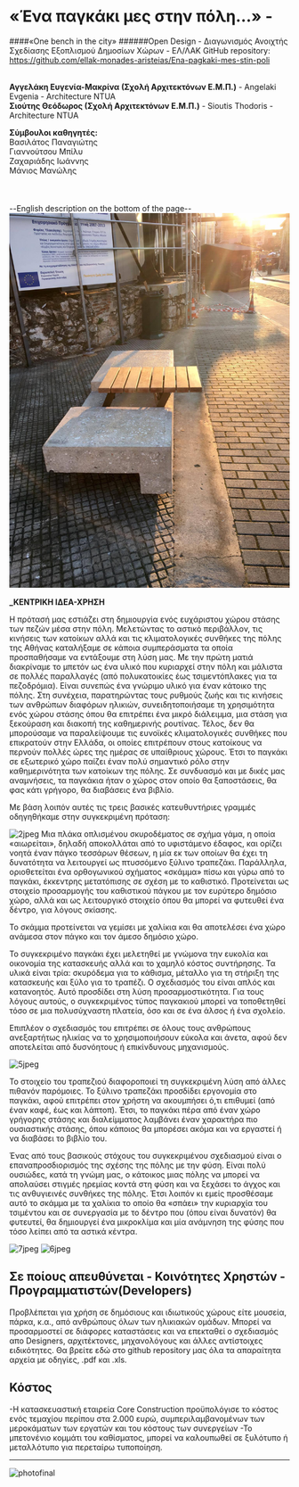 # «Ένα παγκάκι μες στην πόλη…» - <br>
####«One bench in the city»
######Open Design - Διαγωνισμός Ανοιχτής Σχεδίασης Εξοπλισμού Δημοσίων Χώρων - ΕΛ/ΛΑΚ
GitHub repository: https://github.com/ellak-monades-aristeias/Ena-pagkaki-mes-stin-poli
 <br> 
 <br> 


**Αγγελάκη Ευγενία-Μακρίνα  (Σχολή Αρχιτεκτόνων Ε.Μ.Π.)** - Angelaki Evgenia - Architecture NTUA
 <br>
**Σιούτης Θεόδωρος  (Σχολή Αρχιτεκτόνων Ε.Μ.Π.)** - Sioutis Thodoris - Architecture NTUA
 <br> 
 
**Σύμβουλοι καθηγητές:**  <br>
Βασιλάτος Παναγιώτης  <br>
Γιαννούτσου Μπίλυ <br>
Ζαχαριάδης Ιωάννης <br>
Μάνιος Μανώλης <br>
 <br> <br> <br>
 --English description on the bottom of the page-- <br>
 ![photo-pagkaki](https://github.com/ellak-monades-aristeias/Ena-pagkaki-mes-stin-poli/blob/master/12698875_10208758864869377_802075417_o.jpg?raw=true)

<b> _ΚΕΝΤΡΙΚΗ ΙΔΕΑ-ΧΡΗΣΗ </b> 

Η πρότασή μας εστιάζει στη δημιουργία ενός ευχάριστου χώρου στάσης των πεζών μέσα στην πόλη. 
Μελετώντας το αστικό περιβάλλον, τις κινήσεις των κατοίκων αλλά και τις κλιματολογικές συνθήκες της πόλης της Αθήνας καταλήξαμε σε κάποια συμπεράσματα τα οποία προσπαθήσαμε να εντάξουμε στη λύση μας. 
Με την πρώτη ματιά διακρίναμε το μπετόν ως ένα υλικό που κυριαρχεί στην πόλη και μάλιστα σε πολλές παραλλαγές (από πολυκατοικίες έως τσιμεντόπλακες για τα πεζοδρόμια). Είναι συνεπώς ένα γνώριμο υλικό για έναν κάτοικο της πόλης.
Στη συνέχεια, παρατηρώντας τους ρυθμούς ζωής και τις κινήσεις των ανθρώπων διαφόρων ηλικιών, συνειδητοποιήσαμε τη χρησιμότητα ενός χώρου στάσης όπου θα επιτρέπει ένα μικρό διάλειμμα, μια στάση για ξεκούραση και διακοπή της καθημερινής ρουτίνας. 
 Τέλος, δεν θα μπορούσαμε να παραλείψουμε τις ευνοϊκές κλιματολογικές συνθήκες που επικρατούν στην Ελλάδα, οι οποίες επιτρέπουν στους κατοίκους να περνούν πολλές ώρες της ημέρας σε υπαίθριους χώρους. Έτσι το παγκάκι σε εξωτερικό χώρο παίζει έναν πολύ σημαντικό ρόλο στην καθημερινότητα των κατοίκων της πόλης. Σε συνδυασμό και με δικές μας αναμνήσεις, τα παγκάκια ήταν ο χώρος στον οποίο θα ξαποστάσεις, θα φας κάτι γρήγορο, θα διαβάσεις ένα βιβλίο.

Με βάση λοιπόν αυτές τις τρεις βασικές κατευθυντήριες γραμμές οδηγηθήκαμε στην συγκεκριμένη πρόταση:    

 ![2jpeg](https://cloud.githubusercontent.com/assets/14345719/10191744/784d4acc-677f-11e5-96bf-92812bb0ab80.jpg)
 Μια πλάκα οπλισμένου σκυροδέματος σε σχήμα γάμα, η οποία  «αιωρείται», δηλαδή αποκολλάται από το υφιστάμενο έδαφος, και ορίζει νοητά έναν πάγκο τεσσάρων θέσεων, η μία εκ των οποίων θα έχει τη δυνατότητα να λειτουργεί ως πτυσσόμενο ξύλινο τραπεζάκι. Παράλληλα, οριοθετείται ένα ορθογωνικού σχήματος «σκάμμα» πίσω και γύρω από το παγκάκι, έκκεντρης μετατόπισης σε σχέση με το καθιστικό.  Προτείνεται ως στοιχείο προσαρμογής του καθιστικού πάγκου με τον ευρύτερο δημόσιο χώρο, αλλά και ως λειτουργικό στοιχείο όπου θα μπορεί να φυτευθεί ένα δέντρο, για λόγους σκίασης.

 Το σκάμμα προτείνεται να γεμίσει με χαλίκια και θα αποτελέσει ένα χώρο ανάμεσα στον πάγκο και τον άμεσο δημόσιο χώρο.
 
 Το συγκεκριμένο παγκάκι έχει μελετηθεί με γνώμονα την ευκολία και οικονομία της κατασκευής αλλά και το χαμηλό κόστος συντήρησης. Τα υλικά είναι τρία: σκυρόδεμα για το κάθισμα, μέταλλο για τη στήριξη της κατασκευής και ξύλο για το τραπέζι. Ο σχεδιασμός του είναι απλός και κατανοητός. Αυτό προσδίδει στη λύση προσαρμοστικότητα. Για τους λόγους αυτούς, ο συγκεκριμένος τύπος παγκακιού μπορεί να τοποθετηθεί τόσο σε μια πολυσύχναστη πλατεία, όσο και σε ένα άλσος ή ένα σχολείο. 
 
 Επιπλέον ο σχεδιασμός του επιτρέπει σε όλους τους ανθρώπους ανεξαρτήτως ηλικίας να το χρησιμοποιήσουν εύκολα και άνετα, αφού δεν αποτελείται από δυσνόητους ή επικίνδυνους μηχανισμούς. 
  
![5jpeg](https://cloud.githubusercontent.com/assets/14345719/10191747/785f1a04-677f-11e5-959c-5995a5d0f282.jpg)


 Το στοιχείο του τραπεζιού διαφοροποιεί τη συγκεκριμένη λύση από άλλες πιθανόν παρόμοιες. Το ξύλινο τραπεζάκι προσδίδει εργονομία στο παγκάκι, αφού επιτρέπει στον χρήστη να ακουμπήσει ό,τι επιθυμεί (από έναν καφέ, έως και λάπτοπ). Έτσι, το παγκάκι πέρα από έναν χώρο γρήγορης στάσης και διαλείμματος λαμβάνει έναν χαρακτήρα πιο ουσιαστικής στάσης, όπου κάποιος θα μπορέσει ακόμα και να εργαστεί ή να διαβάσει το βιβλίο του.

 Ένας από τους βασικούς στόχους του συγκεκριμένου σχεδιασμού είναι ο επαναπροσδιορισμός της σχέσης της πόλης με την φύση. Είναι πολύ ουσιώδες,  κατά τη γνώμη μας, ο κάτοικος μιας πόλης να μπορεί να απολαύσει στιγμές ηρεμίας κοντά στη φύση  και να ξεχάσει το άγχος και τις ανθυγιεινές συνθήκες της πόλης. Έτσι λοιπόν κι εμείς προσθέσαμε αυτό το σκάμμα με τα χαλίκια το οποίο θα «σπάει» την κυριαρχία του τσιμέντου και σε συνεργασία με το δέντρο που (όπου είναι δυνατόν) θα φυτευτεί, θα δημιουργεί ένα μικροκλίμα και μία ανάμνηση της φύσης που τόσο λείπει από τα αστικά κέντρα. 

![7jpeg](https://cloud.githubusercontent.com/assets/14345719/10191742/78477b74-677f-11e5-829d-89d90d01b003.jpg)
![6jpeg](https://cloud.githubusercontent.com/assets/14345719/10191741/78450db2-677f-11e5-96ff-c0ca4607f352.jpg)

## Σε ποίους απευθύνεται - Κοινότητες Χρηστών - Προγραμματιστών(Developers) ##
 Προβλέπεται για χρήση σε δημόσιους και ιδιωτικούς χώρους είτε μουσεία, πάρκα, κ.α., από ανθρώπους όλων των ηλικιακών ομάδων.
 Μπορεί να προσαρμοστεί σε διάφορες καταστάσεις και να επεκταθεί ο σχεδιασμός απο Designers, αρχιτέκτονες, μηχανολόγους και άλλες αντίστοιχες ειδικότητες. Θα βρείτε εδώ στο github repository μας όλα τα απαραίτητα αρχεία με οδηγίες, .pdf και .xls.

## Κόστος ##
-Η κατασκευαστική εταιρεία Core Construction προϋπολόγισε το κόστος ενός τεμαχίου περίπου στα 2.000 ευρώ, συμπεριλαμβανομένων των μεροκάματων των εργατών και του κόστους των συνεργείων
-Το μπετονένιο κομμάτι του καθίσματος, μπορεί να καλουπωθεί σε ξυλότυπο ή μεταλλότυπο για περεταίρω τυποποίηση.
___________________________________________________________________________________________________________

![photofinal](https://github.com/ellak-monades-aristeias/Ena-pagkaki-mes-stin-poli/blob/master/%CF%86%CF%89%CF%84%CE%BF%CE%B3%CF%81%CE%B1%CF%86%CE%AF%CE%B5%CF%82%20%CF%85%CE%BB%CE%BF%CF%80%CE%BF%CE%B9%CE%B7%CE%BC%CE%AD%CE%BD%CE%BF%CF%85%20%CE%AD%CF%81%CE%B3%CE%BF%CF%85/DSC_8440.JPG?raw=true)

